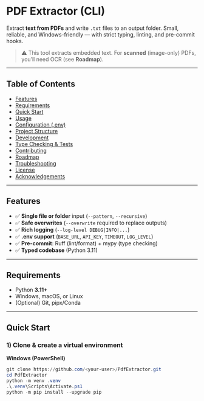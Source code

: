 # PDF Extractor (CLI)

Extract **text from PDFs** and write `.txt` files to an output folder.
Small, reliable, and Windows-friendly — with strict typing, linting, and pre-commit hooks.

> ⚠️ This tool extracts embedded text. For **scanned** (image-only) PDFs, you’ll need OCR (see **Roadmap**).

---

## Table of Contents

- [Features](#features)
- [Requirements](#requirements)
- [Quick Start](#quick-start)
- [Usage](#usage)
- [Configuration (.env)](#configuration-env)
- [Project Structure](#project-structure)
- [Development](#development)
- [Type Checking & Tests](#type-checking--tests)
- [Contributing](#contributing)
- [Roadmap](#roadmap)
- [Troubleshooting](#troubleshooting)
- [License](#license)
- [Acknowledgements](#acknowledgements)

---

## Features

- ✅ **Single file or folder** input (`--pattern`, `--recursive`)
- ✅ **Safe overwrites** (`--overwrite` required to replace outputs)
- ✅ **Rich logging** (`--log-level DEBUG|INFO|...`)
- ✅ **.env support** (`BASE_URL`, `API_KEY`, `TIMEOUT`, `LOG_LEVEL`)
- ✅ **Pre-commit**: Ruff (lint/format) + mypy (type checking)
- ✅ **Typed codebase** (Python 3.11)

---

## Requirements

- Python **3.11+**
- Windows, macOS, or Linux
- (Optional) Git, pipx/Conda

---

## Quick Start

### 1) Clone & create a virtual environment

**Windows (PowerShell)**
```powershell
git clone https://github.com/<your-user>/PdfExtractor.git
cd PdfExtractor
python -m venv .venv
.\.venv\Scripts\Activate.ps1
python -m pip install --upgrade pip
